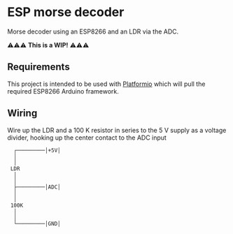 # ESP morse decoder

Morse decoder using an ESP8266 and an LDR via the ADC.

:warning::warning::warning: **This is a WIP!** :warning::warning::warning:

## Requirements

This project is intended to be used with [Platformio](https://platformio.org/) which will pull the required ESP8266 Arduino framework.


## Wiring

Wire up the LDR and a 100 K resistor in series to the 5 V supply as a voltage divider, hooking up the center contact to the ADC input

```
  ┌─────────│+5V│
  │
  │
 LDR 
  │
  │
  ├─────────│ADC│
  │
  │
 100K
  │
  │
  └─────────│GND│
```
